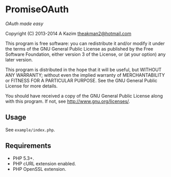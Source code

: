 # PromiseOAuth

*OAuth made easy*

Copyright (C) 2013-2014 A Kazim <theakman2@hotmail.com>

This program is free software: you can redistribute it and/or modify
it under the terms of the GNU General Public License as published by
the Free Software Foundation, either version 3 of the License, or
(at your option) any later version.

This program is distributed in the hope that it will be useful,
but WITHOUT ANY WARRANTY; without even the implied warranty of
MERCHANTABILITY or FITNESS FOR A PARTICULAR PURPOSE.  See the
GNU General Public License for more details.

You should have received a copy of the GNU General Public License
along with this program.  If not, see <http://www.gnu.org/licenses/>.

## Usage

See `example/index.php`. 

## Requirements

* PHP 5.3+.
* PHP cURL extension enabled.
* PHP OpenSSL extension.